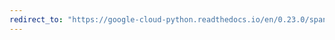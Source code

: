 ```yaml
---
redirect_to: "https://google-cloud-python.readthedocs.io/en/0.23.0/spanner-session-api.html"
---
```

